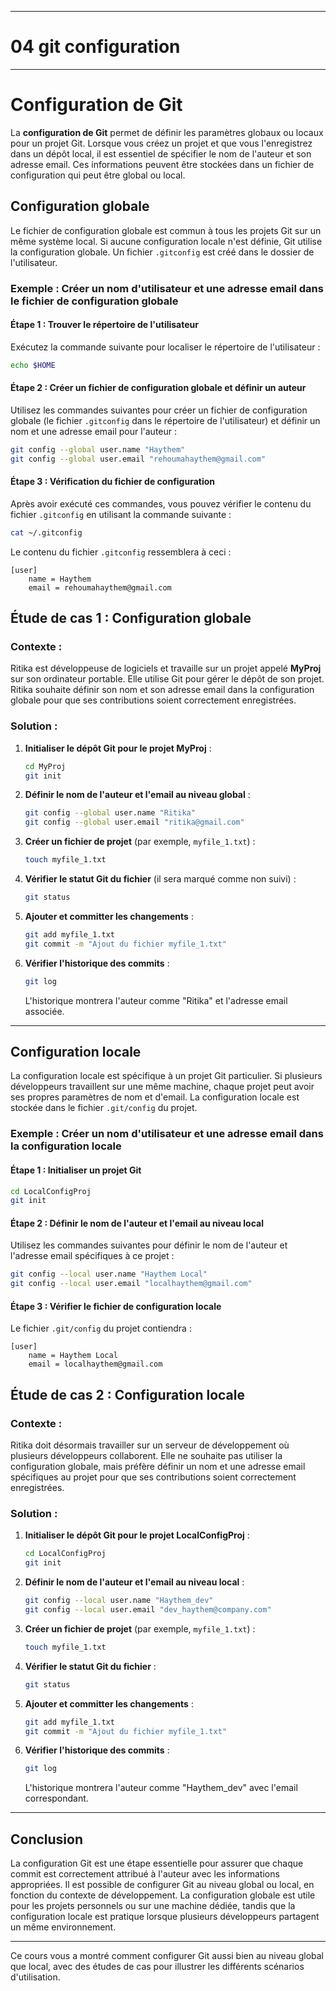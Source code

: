 -------------------------------------
# 04 git configuration
-------------------------------------

# **Configuration de Git**

La **configuration de Git** permet de définir les paramètres globaux ou locaux pour un projet Git. Lorsque vous créez un projet et que vous l'enregistrez dans un dépôt local, il est essentiel de spécifier le nom de l'auteur et son adresse email. Ces informations peuvent être stockées dans un fichier de configuration qui peut être global ou local.

## **Configuration globale**

Le fichier de configuration globale est commun à tous les projets Git sur un même système local. Si aucune configuration locale n'est définie, Git utilise la configuration globale. Un fichier `.gitconfig` est créé dans le dossier de l'utilisateur.

### Exemple : Créer un nom d'utilisateur et une adresse email dans le fichier de configuration globale

#### Étape 1 : Trouver le répertoire de l'utilisateur
Exécutez la commande suivante pour localiser le répertoire de l'utilisateur :
```bash
echo $HOME
```

#### Étape 2 : Créer un fichier de configuration globale et définir un auteur
Utilisez les commandes suivantes pour créer un fichier de configuration globale (le fichier `.gitconfig` dans le répertoire de l'utilisateur) et définir un nom et une adresse email pour l'auteur :
```bash
git config --global user.name "Haythem"
git config --global user.email "rehoumahaythem@gmail.com"
```

#### Étape 3 : Vérification du fichier de configuration
Après avoir exécuté ces commandes, vous pouvez vérifier le contenu du fichier `.gitconfig` en utilisant la commande suivante :
```bash
cat ~/.gitconfig
```

Le contenu du fichier `.gitconfig` ressemblera à ceci :
```
[user]
    name = Haythem
    email = rehoumahaythem@gmail.com
```

## **Étude de cas 1 : Configuration globale**

### Contexte :
Ritika est développeuse de logiciels et travaille sur un projet appelé **MyProj** sur son ordinateur portable. Elle utilise Git pour gérer le dépôt de son projet. Ritika souhaite définir son nom et son adresse email dans la configuration globale pour que ses contributions soient correctement enregistrées.

### Solution :
1. **Initialiser le dépôt Git pour le projet MyProj** :
   ```bash
   cd MyProj
   git init
   ```

2. **Définir le nom de l'auteur et l'email au niveau global** :
   ```bash
   git config --global user.name "Ritika"
   git config --global user.email "ritika@gmail.com"
   ```

3. **Créer un fichier de projet** (par exemple, `myfile_1.txt`) :
   ```bash
   touch myfile_1.txt
   ```

4. **Vérifier le statut Git du fichier** (il sera marqué comme non suivi) :
   ```bash
   git status
   ```

5. **Ajouter et committer les changements** :
   ```bash
   git add myfile_1.txt
   git commit -m "Ajout du fichier myfile_1.txt"
   ```

6. **Vérifier l'historique des commits** :
   ```bash
   git log
   ```
   L'historique montrera l'auteur comme "Ritika" et l'adresse email associée.

---

## **Configuration locale**

La configuration locale est spécifique à un projet Git particulier. Si plusieurs développeurs travaillent sur une même machine, chaque projet peut avoir ses propres paramètres de nom et d'email. La configuration locale est stockée dans le fichier `.git/config` du projet.

### Exemple : Créer un nom d'utilisateur et une adresse email dans la configuration locale

#### Étape 1 : Initialiser un projet Git
```bash
cd LocalConfigProj
git init
```

#### Étape 2 : Définir le nom de l'auteur et l'email au niveau local
Utilisez les commandes suivantes pour définir le nom de l'auteur et l'adresse email spécifiques à ce projet :
```bash
git config --local user.name "Haythem Local"
git config --local user.email "localhaythem@gmail.com"
```

#### Étape 3 : Vérifier le fichier de configuration locale
Le fichier `.git/config` du projet contiendra :
```
[user]
    name = Haythem Local
    email = localhaythem@gmail.com
```

## **Étude de cas 2 : Configuration locale**

### Contexte :
Ritika doit désormais travailler sur un serveur de développement où plusieurs développeurs collaborent. Elle ne souhaite pas utiliser la configuration globale, mais préfère définir un nom et une adresse email spécifiques au projet pour que ses contributions soient correctement enregistrées.

### Solution :
1. **Initialiser le dépôt Git pour le projet LocalConfigProj** :
   ```bash
   cd LocalConfigProj
   git init
   ```

2. **Définir le nom de l'auteur et l'email au niveau local** :
   ```bash
   git config --local user.name "Haythem_dev"
   git config --local user.email "dev_haythem@company.com"
   ```

3. **Créer un fichier de projet** (par exemple, `myfile_1.txt`) :
   ```bash
   touch myfile_1.txt
   ```

4. **Vérifier le statut Git du fichier** :
   ```bash
   git status
   ```

5. **Ajouter et committer les changements** :
   ```bash
   git add myfile_1.txt
   git commit -m "Ajout du fichier myfile_1.txt"
   ```

6. **Vérifier l'historique des commits** :
   ```bash
   git log
   ```
   L'historique montrera l'auteur comme "Haythem_dev" avec l'email correspondant.

---

## **Conclusion**

La configuration Git est une étape essentielle pour assurer que chaque commit est correctement attribué à l'auteur avec les informations appropriées. Il est possible de configurer Git au niveau global ou local, en fonction du contexte de développement. La configuration globale est utile pour les projets personnels ou sur une machine dédiée, tandis que la configuration locale est pratique lorsque plusieurs développeurs partagent un même environnement.

---

Ce cours vous a montré comment configurer Git aussi bien au niveau global que local, avec des études de cas pour illustrer les différents scénarios d'utilisation.
